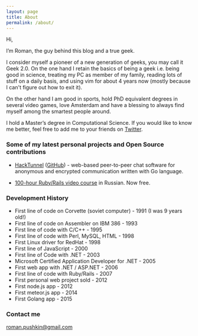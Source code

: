 ```yaml
---
layout: page
title: About
permalink: /about/
---
```


Hi,

I’m Roman, the guy behind this blog and a true geek.

I consider myself a pioneer of a new generation of geeks, you may call it Geek 2.0. On the one hand I retain the basics of being a geek i.e. being good in science, treating my PC as member of my family, reading lots of stuff on a daily basis, and using vim for about 4 years now (mostly because I can't figure out how to exit it).

On the other hand I am good in sports, hold PhD equivalent degrees in several video games, love Amsterdam and have a blessing to always find myself among the smartest people around.

I hold a Master’s degree in Computational Science. If you would like to know me better, feel free to add me to your friends on [Twitter](http://twitter.com/romanpushkin).

### Some of my latest personal projects and Open Source contributions

* [HackTunnel](https://hacktunnel.com) ([GitHub](https://github.com/devhq-io/hacktunnel)) - web-based peer-to-peer chat software for anonymous and encrypted communication written with Go language.

* [100-hour Ruby/Rails video course](http://rubyschool.us) in Russian. Now free. 

### Development History

* First line of code on Corvette (soviet computer) - 1991 (I was 9 years old!)
* First line of code on Assembler on IBM 386 - 1993
* First line of code with C/C++ - 1995
* First line of code with Perl, MySQL, HTML - 1998
* First Linux driver for RedHat - 1998
* First line of JavaScript - 2000
* First line of Code with .NET - 2003
* Microsoft Certified Application Developer for .NET - 2005
* First web app with .NET / ASP.NET - 2006
* First line of code with Ruby/Rails - 2007
* First personal web project sold - 2012
* First node.js app - 2012
* First meteor.js app - 2014
* First Golang app - 2015

### Contact me

[roman.pushkin@gmail.com](mailto:roman.pushkin@gmail.com)
